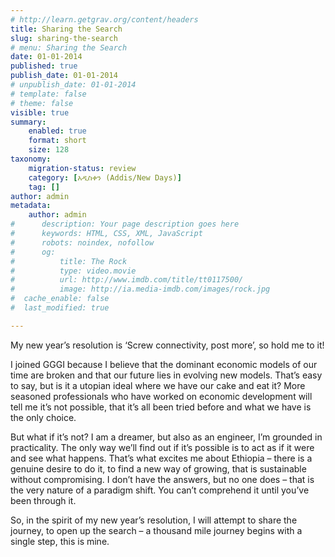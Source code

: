 ```yaml
---
# http://learn.getgrav.org/content/headers
title: Sharing the Search
slug: sharing-the-search
# menu: Sharing the Search
date: 01-01-2014
published: true
publish_date: 01-01-2014
# unpublish_date: 01-01-2014
# template: false
# theme: false
visible: true
summary:
    enabled: true
    format: short
    size: 128
taxonomy:
    migration-status: review
    category: [አዲስቀን (Addis/New Days)]
    tag: []
author: admin
metadata:
    author: admin
#      description: Your page description goes here
#      keywords: HTML, CSS, XML, JavaScript
#      robots: noindex, nofollow
#      og:
#          title: The Rock
#          type: video.movie
#          url: http://www.imdb.com/title/tt0117500/
#          image: http://ia.media-imdb.com/images/rock.jpg
#  cache_enable: false
#  last_modified: true

---
```


My new year’s resolution is ‘Screw connectivity, post more’, so hold me to it!

I joined GGGI because I believe that the dominant economic models of our time are broken and that our future lies in evolving new models. That’s easy to say, but is it a utopian ideal where we have our cake and eat it? More seasoned professionals who have worked on economic development will tell me it’s not possible, that it’s all been tried before and what we have is the only choice.

But what if it’s not? I am a dreamer, but also as an engineer, I’m grounded in practicality. The only way we’ll find out if it’s possible is to act as if it were and see what happens. That’s what excites me about Ethiopia – there is a genuine desire to do it, to find a new way of growing, that is sustainable without compromising. I don’t have the answers, but no one does – that is the very nature of a paradigm shift. You can’t comprehend it until you’ve been through it.

So, in the spirit of my new year’s resolution, I will attempt to share the journey, to open up the search – a thousand mile journey begins with a single step, this is mine.